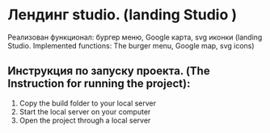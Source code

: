 # Лендинг studio. (landing Studio )
Реализован функционал: бургер меню, Google карта, svg иконки (landing Studio. Implemented functions: The burger menu, Google map, svg icons)

## Инструкция по запуску проекта. (The Instruction for running the project):
1) Сopy the build folder to your local server
2) Start the local server on your computer
3) Open the project through a local server
